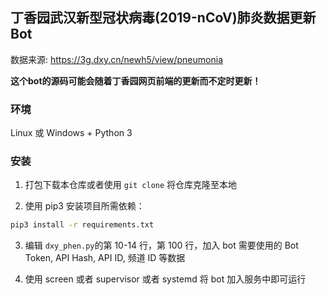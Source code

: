 ## 丁香园武汉新型冠状病毒(2019-nCoV)肺炎数据更新Bot

数据来源: https://3g.dxy.cn/newh5/view/pneumonia

**这个bot的源码可能会随着丁香园网页前端的更新而不定时更新！**

### 环境
Linux 或 Windows + Python 3
### 安装
1. 打包下载本仓库或者使用 `git clone` 将仓库克隆至本地

2. 使用 pip3 安装项目所需依赖：

```bash
pip3 install -r requirements.txt
```

3. 编辑 `dxy_phen.py`的第 10-14 行，第 100 行，加入 bot 需要使用的 Bot Token, API Hash, API ID, 频道 ID 等数据

4. 使用 screen 或者 supervisor 或者 systemd 将 bot 加入服务中即可运行

